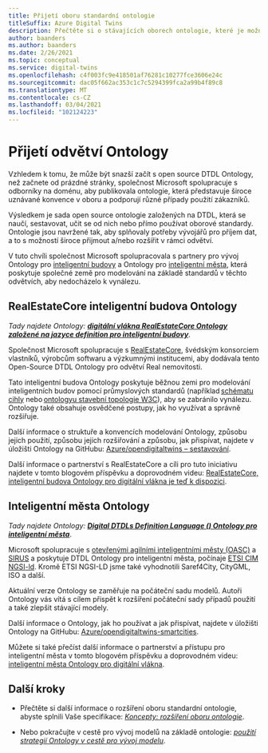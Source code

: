 ```yaml
---
title: Přijetí oboru standardní ontologie
titleSuffix: Azure Digital Twins
description: Přečtěte si o stávajících oborech ontologie, které je možné přijmout pro digitální vlákna Azure.
author: baanders
ms.author: baanders
ms.date: 2/26/2021
ms.topic: conceptual
ms.service: digital-twins
ms.openlocfilehash: c4f003fc9e418501af76281c10277fce3606e24c
ms.sourcegitcommit: dac05f662ac353c1c7c5294399fca2a99b4f89c8
ms.translationtype: MT
ms.contentlocale: cs-CZ
ms.lasthandoff: 03/04/2021
ms.locfileid: "102124223"
---
```

# <a name="adopting-an-industry-ontology"></a>Přijetí odvětví Ontology

Vzhledem k tomu, že může být snazší začít s open source DTDL Ontology, než začnete od prázdné stránky, společnost Microsoft spolupracuje s odborníky na doménu, aby publikovala ontologie, která představuje široce uznávané konvence v oboru a podporují různé případy použití zákazníků. 

Výsledkem je sada open source ontologie založených na DTDL, která se naučí, sestavovat, učit se od nich nebo přímo používat oborové standardy. Ontologie jsou navržené tak, aby splňovaly potřeby vývojářů pro příjem dat, a to s možností široce přijmout a/nebo rozšířit v rámci odvětví.

V tuto chvíli společnost Microsoft spolupracovala s partnery pro vývoj Ontology pro [inteligentní budovy](#realestatecore-smart-building-ontology) a Ontology pro [inteligentní města](#smart-cities-ontology), která poskytuje společné země pro modelování na základě standardů v těchto odvětvích, aby nedocházelo k vynálezu. 

## <a name="realestatecore-smart-building-ontology"></a>RealEstateCore inteligentní budova Ontology

*Tady najdete Ontology: [**digitální vlákna RealEstateCore Ontology založené na jazyce definition pro inteligentní budovy**](https://github.com/Azure/opendigitaltwins-building)*.

Společnost Microsoft spolupracuje s [RealEstateCore](https://www.realestatecore.io/), švédským konsorciem vlastníků, výrobcům softwaru a výzkumnými institucemi, aby dodávala tento Open-Source DTDL Ontology pro odvětví Real nemovitosti.

Tato inteligentní budova Ontology poskytuje běžnou zemi pro modelování inteligentních budov pomocí průmyslových standardů (například [schématu cihly](https://brickschema.org/ontology/) nebo [ontologyu stavební topologie W3C](https://w3c-lbd-cg.github.io/bot/index.html)), aby se zabránilo vynálezu. Ontology také obsahuje osvědčené postupy, jak ho využívat a správně rozšiřuje. 

Další informace o struktuře a konvencích modelování Ontology, způsobu jejich použití, způsobu jejich rozšiřování a způsobu, jak přispívat, najdete v úložišti Ontology na GitHubu: [Azure/opendigitaltwins – sestavování](https://github.com/Azure/opendigitaltwins-building). 

Další informace o partnerství s RealEstateCore a cíli pro tuto iniciativu najdete v tomto blogovém příspěvku a doprovodném videu: [RealEstateCore, inteligentní budova Ontology pro digitální vlákna je teď k dispozici](https://techcommunity.microsoft.com/t5/internet-of-things/realestatecore-a-smart-building-ontology-for-digital-twins-is/ba-p/1914794).

## <a name="smart-cities-ontology"></a>Inteligentní města Ontology

*Tady najdete Ontology: [**Digital DTDLs Definition Language () Ontology pro inteligentní města**](https://github.com/Azure/opendigitaltwins-smartcities)*.

Microsoft spolupracuje s [otevřenými agilními inteligentními městy (OASC)](https://oascities.org/) a [SIRUS](https://sirus.be/) a poskytuje DTDL Ontology pro inteligentní města, počínaje [ETSI CIM NGSI-ld](https://www.etsi.org/committee/cim). Kromě ETSI NGSI-LD jsme také vyhodnotili Saref4City, CityGML, ISO a další.

Aktuální verze Ontology se zaměřuje na počáteční sadu modelů. Autoři Ontology vás vítá s cílem přispět k rozšíření počáteční sady případů použití a také zlepšit stávající modely. 

Další informace o Ontology, jak ho používat a jak přispívat, najdete v úložišti Ontology na GitHubu: [Azure/opendigitaltwins-smartcities](https://github.com/Azure/opendigitaltwins-smartcities). 

Můžete si také přečíst další informace o partnerství a přístupu pro inteligentní města v tomto blogovém příspěvku a doprovodném videu: [inteligentní města Ontology pro digitální vlákna](https://techcommunity.microsoft.com/t5/internet-of-things/smart-cities-ontology-for-digital-twins/ba-p/2166585).

## <a name="next-steps"></a>Další kroky

* Přečtěte si další informace o rozšíření oboru standardní ontologie, abyste splnili Vaše specifikace: [*Koncepty: rozšíření oboru ontologie*](concepts-ontologies-extend.md).

* Nebo pokračujte v cestě pro vývoj modelů na základě ontologie: [*použití strategií Ontology v cestě pro vývoj modelu*](concepts-ontologies.md#using-ontology-strategies-in-a-model-development-path).